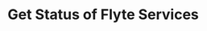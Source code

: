 # Get Status of Flyte Services

<api-endpoint openapi-path="../openapi.yaml" endpoint="/status" method="get"/>
